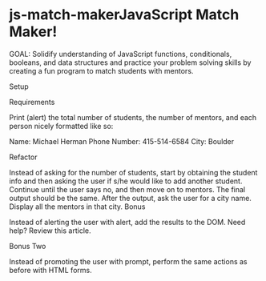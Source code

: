 # js-match-makerJavaScript Match Maker!
GOAL: Solidify understanding of JavaScript functions, conditionals, booleans, and data structures and practice your problem solving skills by creating a fun program to match students with mentors.

Setup

<!-- Create a new local project directory called "js-match-maker".
Add a local git repository.
Create a remote repository on Github.
Add a main.js file.
Add a simple console.log("sanity check!") in main.js to verify that it's included correctly. -->
<!-- Finally, add/commit to your local git repo, and then push your changes to Github. -->
Requirements

<!-- Ask (prompt) the user for the total number of students learning JavaScript -->
<!-- For each student, ask the user for their name, phone number, and city. Create an object for each person. Add each object to an array. BONUS: add validation. -->
<!-- Repeat steps 1 and 2 for mentors. Create a new array of objects. You should now have two arrays - one for students, the other for mentors. -->
Print (alert) the total number of students, the number of mentors, and each person nicely formatted like so:

Name: Michael Herman
Phone Number: 415-514-6584
City: Boulder


Refactor

Instead of asking for the number of students, start by obtaining the student info and then asking the user if s/he would like to add another student. Continue until the user says no, and then move on to mentors. The final output should be the same.
After the output, ask the user for a city name. Display all the mentors in that city.
Bonus

Instead of alerting the user with alert, add the results to the DOM. Need help? Review this article.

Bonus Two

Instead of promoting the user with prompt, perform the same actions as before with HTML forms.
